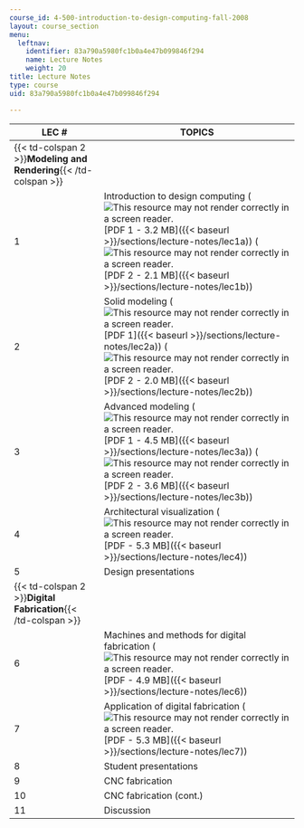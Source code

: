 ```yaml
---
course_id: 4-500-introduction-to-design-computing-fall-2008
layout: course_section
menu:
  leftnav:
    identifier: 83a790a5980fc1b0a4e47b099846f294
    name: Lecture Notes
    weight: 20
title: Lecture Notes
type: course
uid: 83a790a5980fc1b0a4e47b099846f294

---
```


| LEC # | TOPICS |
| --- | --- |
| {{< td-colspan 2 >}}**Modeling and Rendering**{{< /td-colspan >}} ||
| 1 | Introduction to design computing (![This resource may not render correctly in a screen reader.](/images/inacessible.gif)[PDF 1 - 3.2 MB]({{< baseurl >}}/sections/lecture-notes/lec1a)) (![This resource may not render correctly in a screen reader.](/images/inacessible.gif)[PDF 2 - 2.1 MB]({{< baseurl >}}/sections/lecture-notes/lec1b)) |
| 2 | Solid modeling (![This resource may not render correctly in a screen reader.](/images/inacessible.gif)[PDF 1]({{< baseurl >}}/sections/lecture-notes/lec2a)) (![This resource may not render correctly in a screen reader.](/images/inacessible.gif)[PDF 2 - 2.0 MB]({{< baseurl >}}/sections/lecture-notes/lec2b)) |
| 3 | Advanced modeling (![This resource may not render correctly in a screen reader.](/images/inacessible.gif)[PDF 1 - 4.5 MB]({{< baseurl >}}/sections/lecture-notes/lec3a)) (![This resource may not render correctly in a screen reader.](/images/inacessible.gif)[PDF 2 - 3.6 MB]({{< baseurl >}}/sections/lecture-notes/lec3b)) |
| 4 | Architectural visualization (![This resource may not render correctly in a screen reader.](/images/inacessible.gif)[PDF - 5.3 MB]({{< baseurl >}}/sections/lecture-notes/lec4)) |
| 5 | Design presentations |
| {{< td-colspan 2 >}}**Digital Fabrication**{{< /td-colspan >}} ||
| 6 | Machines and methods for digital fabrication (![This resource may not render correctly in a screen reader.](/images/inacessible.gif)[PDF - 4.9 MB]({{< baseurl >}}/sections/lecture-notes/lec6)) |
| 7 | Application of digital fabrication (![This resource may not render correctly in a screen reader.](/images/inacessible.gif)[PDF - 5.3 MB]({{< baseurl >}}/sections/lecture-notes/lec7)) |
| 8 | Student presentations |
| 9 | CNC fabrication |
| 10 | CNC fabrication (cont.) |
| 11 | Discussion